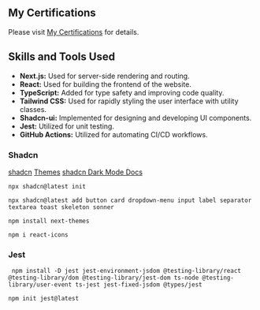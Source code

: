 ## My Certifications

Please visit [My Certifications](https://my-certifications-app.vercel.app/) for details.

## Skills and Tools Used

- **Next.js:** Used for server-side rendering and routing.
- **React:** Used for building the frontend of the website.
- **TypeScript:** Added for type safety and improving code quality.
- **Tailwind CSS:** Used for rapidly styling the user interface with utility classes.
- **Shadcn-ui:** Implemented for designing and developing UI components.
- **Jest:** Utilized for unit testing.
- **GitHub Actions:** Utilized for automating CI/CD workflows.

### Shadcn

[shadcn](https://ui.shadcn.com/)
[Themes](https://ui.shadcn.com/themes)
[shadcn Dark Mode Docs](https://ui.shadcn.com/docs/dark-mode/next)

```
npx shadcn@latest init

npx shadcn@latest add button card dropdown-menu input label separator textarea toast skeleton sonner

npm install next-themes

npm i react-icons

```

### Jest

```
 npm install -D jest jest-environment-jsdom @testing-library/react @testing-library/dom @testing-library/jest-dom ts-node @testing-library/user-event ts-jest jest-fixed-jsdom @types/jest

npm init jest@latest

```
